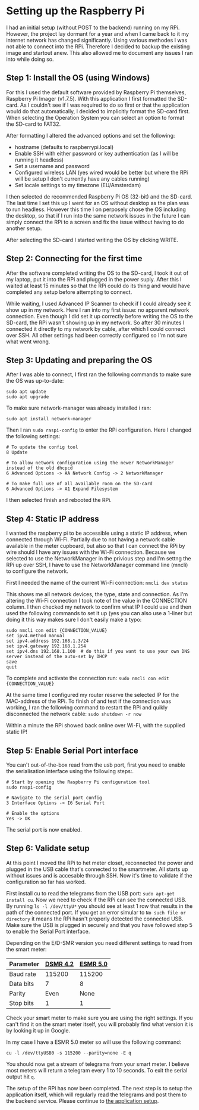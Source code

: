 # Setting up the Raspberry Pi

I had an initial setup (without POST to the backend) running on my RPi. However, the project lay dormant for a year and when I came back to it my internet network has changed significantly. Using various methodes I was not able to connect into the RPi. Therefore I decided to backup the existing image and startout anew. This also allowed me to document any issues I ran into while doing so.

## Step 1: Install the OS (using Windows)

For this I used the default software provided by Raspberry Pi themselves, Raspberry Pi Imager (v1.7.5). With this application I first formatted the SD-card. As I couldn't see if I was required to do so first or that the application would do that automatically, I decided to implicitly format the SD-card first. When selecting the Operation System you can select an option to format the SD-card to FAT32.

After formatting I altered the advanced options and set the following:

- hostname (defaults to raspberrypi.local)
- Enable SSH with either password or key authentication (as I will be running it headless)
- Set a username and password
- Configured wireless LAN (yes wired would be better but where the RPi will be setup I don't currently have any cables running)
- Set locale settings to my timezone (EU/Amsterdam)

I then selected de recommended Raspberry Pi OS (32-bit) and the SD-card. The last time I set this up I went for an OS without desktop as the plan was to run headless. However this time I on perposely chose the OS including the desktop, so that if I run into the same network issues in the future I can simply connect the RPi to a screen and fix the issue without having to do another setup.

After selecting the SD-card I started writing the OS by clicking WRITE.

## Step 2: Connecting for the first time

After the software completed writing the OS to the SD-card, I took it out of my laptop, put it into the RPi and plugged in the power suply. After this I waited at least 15 minutes so that the RPi could do its thing and would have completed any setup before attempting to connect.

While waiting, I used Advanced IP Scanner to check if I could already see it show up in my network. Here I ran into my first issue: no apparent network connection. Even though I did set it up correctly before writing the OS to the SD-card, the RPi wasn't showing up in my network. So after 30 minutes I connected it directly to my network by cable, after which I could connect over SSH. All other settings had been correctly configured so I'm not sure what went wrong.

## Step 3: Updating and preparing the OS

After I was able to connect, I first ran the following commands to make sure the OS was up-to-date:

```
sudo apt update
sudo apt upgrade
```

To make sure network-manager was already installed i ran:

`sudo apt install network-manager`

Then I ran `sudo raspi-config` to enter the RPi configuration. Here I changed the following settings:

```
# To update the config tool
8 Update

# To allow network configuration using the newer NetworkManager instead of the old dhcpcd
6 Advanced Options -> AA Network Config -> 2 NetworkManager

# To make full use of all available room on the SD-card
6 Advanced Options -> A1 Expand Filesystem
```

I then selected finish and rebooted the RPi.

## Step 4: Static IP address

I wanted the raspberry pi to be accessible using a static IP address, when connected through Wi-Fi. Partially due to not having a network cable available in the meter cupboard, but also so that I can connect the RPi by wire should I have any issues with the Wi-Fi connection. Because we selected to use the NetworkManager in the privious step and I'm settng the RPi up over SSH, I have to use the NetworkManager command line (mncli) to configure the network.

First I needed the name of the current Wi-Fi connection:
`nmcli dev status`

This shows me all network devices, the type, state and connection. As I'm altering the Wi-Fi connection I took note of the value in the CONNECTION column. I then checked my network to confirm what IP I could use and then used the following commands to set it up (yes you can also use a 1-liner but doing it this way makes sure I don't easily make a typo:

```
sudo nmcli con edit {CONNECTION_VALUE}
set ipv4.method manual
set ipv4.address 192.168.1.3/24
set ipv4.gateway 192.168.1.254
set ipv4.dns 192.168.1.100  # do this if you want to use your own DNS server instead of the auto-set by DHCP
save
quit
```

To complete and activate the connection run:
`sudo nmcli con edit {CONNECTION_VALUE}`

At the same time I configured my router reserve the selected IP for the MAC-address of the RPi. To finish of and test if the connection was working, I ran the following command to restart the RPi and quikly disconnected the network cable:
`sudo shutdown -r now`

Within a minute the RPi showed back online over Wi-Fi, with the supplied static IP!

## Step 5: Enable Serial Port interface

You can't out-of-the-box read from the usb port, first you need to enable the serialisation interface using the following steps:.

```
# Start by opening the Raspberry Pi configuration tool
sudo raspi-config

# Navigate to the serial port config
3 Interface Options -> I6 Serial Port

# Enable the options
Yes -> OK
```

The serial port is now enabled.

## Step 6: Validate setup

At this point I moved the RPi to het meter closet, reconnected the power and plugged in the USB cable that's connected to the smartmeter. All starts up without issues and is accesable through SSH. Now it's time to validate if the configuration so far has worked.

First install cu to read the telegrams from the USB port: `sudo apt-get install cu`. Now we need to check if the RPi can see the connected USB. By running `ls -l /dev/ttyU*` you should see at least 1 row that results in the path of the connected port. If you get an error simular to `No such file or directory` it means the RPi hasn't properly detected the connected USB. Make sure the USB is plugged in securely and that you have followed step 5 to enable the Serial Port interface.

Depending on the E/D-SMR version you need different settings to read from the smart meter:

| Parameter | [DSMR 4.2](https://www.netbeheernederland.nl/_upload/Files/Slimme_meter_15_7b581ff014.pdf) | [ESMR 5.0](https://www.netbeheernederland.nl/_upload/Files/Slimme_meter_15_a727fce1f1.pdf) |
| --------- | ------------------------------------------------------------------------------------------ | ------------------------------------------------------------------------------------------ |
| Baud rate | 115200                                                                                     | 115200                                                                                     |
| Data bits | 7                                                                                          | 8                                                                                          |
| Parity    | Even                                                                                       | None                                                                                       |
| Stop bits | 1                                                                                          | 1                                                                                          |

Check your smart meter to make sure you are using the right settings. If you can't find it on the smart meter itself, you will probably find what version it is by looking it up in Google.

In my case I have a ESMR 5.0 meter so will use the following command:

`cu -l /dev/ttyUSB0 -s 115200 --parity=none -E q`

You should now get a stream of telegrams from your smart meter. I believe most meters will return a telegram every 1 to 10 seconds. To exit the serial output hit `q`.

The setup of the RPi has now been completed. The next step is to setup the application itself, which will regularly read the telegrams and post them to the backend service. Please continue to [the application setup](application-setup.md).
